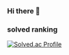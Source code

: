 ### Hi there 👋

<!--
**hoya54/hoya54** is a ✨ _special_ ✨ repository because its `README.md` (this file) appears on your GitHub profile.

Here are some ideas to get you started:

- 🔭 I’m currently working on ...
- 🌱 I’m currently learning ...
- 👯 I’m looking to collaborate on ...
- 🤔 I’m looking for help with ...
- 💬 Ask me about ...
- 📫 How to reach me: ...
- 😄 Pronouns: ...
- ⚡ Fun fact: ...
-->
### solved ranking
[![Solved.ac Profile](http://mazassumnida.wtf/api/v2/generate_badge?boj=hoya54)](https://solved.ac/hoya54/)
